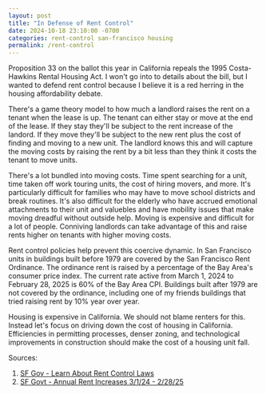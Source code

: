 ```yaml
---
layout: post
title: "In Defense of Rent Control"
date: 2024-10-18 23:10:00 -0700
categories: rent-control san-francisco housing
permalink: /rent-control
---
```


Proposition 33 on the ballot this year in California repeals the 1995 Costa-Hawkins Rental Housing Act. I won't go into to details about the bill, but I wanted to defend rent control because I believe it is a red herring in the housing affordability debate.

There's a game theory model to how much a landlord raises the rent on a tenant when the lease is up. The tenant can either stay or move at the end of the lease. If they stay they'll be subject to the rent increase of the landord. If they move they'll be subject to the new rent plus the cost of finding and moving to a new unit. The landlord knows this and will capture the moving costs by raising the rent by a bit less than they think it costs the tenant to move units.

There's a lot bundled into moving costs. Time spent searching for a unit, time taken off work touring units, the cost of hiring movers, and more. It's particularly difficult for families who may have to move school districts and break routines. It's also difficult for the elderly who have accrued emotional attachments to their unit and valuebles and have mobility issues that make moving dreadful without outside help. Moving is expensive and difficult for a lot of people. Conniving landlords can take advantage of this and raise rents higher on tenants with higher moving costs.

Rent control policies help prevent this coercive dynamic. In San Francisco units in buildings built before 1979 are covered by the San Francisco Rent Ordinance. The ordinance rent is raised by a percentage of the Bay Area's consumer price index. The current rate active from March 1, 2024 to February 28, 2025 is 60% of the Bay Area CPI. Buildings built after 1979 are not covered by the ordinance, including one of my friends buildings that tried raising rent by 10% year over year.

Housing is expensive in California. We should not blame renters for this. Instead let's focus on driving down the cost of housing in California. Efficiencies in permitting processes, denser zoning, and technological improvements in construction should make the cost of a housing unit fall.

Sources:
1. [SF Gov - Learn About Rent Control Laws](https://www.sf.gov/learn-about-san-francisco-rental-laws)
2. [SF Govt - Annual Rent Increases 3/1/24 - 2/28/25](https://www.sf.gov/news/annual-rent-increase-3124-22825-announced)